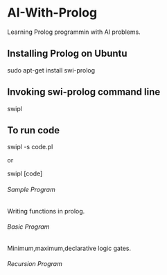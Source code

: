 # AI-With-Prolog
Learning Prolog programmin with AI problems.

## Installing Prolog on Ubuntu

sudo apt-get install swi-prolog

## Invoking swi-prolog command line

swipl

## To run code

swipl -s code.pl

or

swipl
[code]

###### Sample Program
Writing functions in prolog.

###### Basic Program
Minimum,maximum,declarative logic gates.

###### Recursion Program
